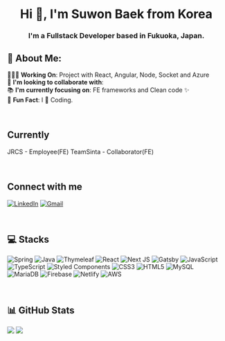 

<h1 align="center">Hi 👋, I'm Suwon Baek from Korea</h1>
<h3 align="center">I'm a Fullstack Developer based in Fukuoka, Japan.</h3>


## 💫 About Me:
👷🏼‍♂️ <strong>Working On</strong>: Project with React, Angular, Node, Socket and Azure <br>
🤝 <strong>I'm looking to collaborate with</strong>:<br>
📚 <strong>I'm currently focusing on</strong>: FE frameworks and Clean code ✨ <br>
👀 <strong>Fun Fact</strong>: I 💜 Coding.

<br />

## Currently 
JRCS - Employee(FE)
TeamSinta - Collaborator(FE)

<br /> 

## Connect with me
[![LinkedIn](https://img.shields.io/badge/linkedin-%230077B5.svg?style=for-the-badge&logo=linkedin&logoColor=white)](https://www.linkedin.com/in/suwon-baek/)
[![Gmail](https://img.shields.io/badge/Gmail-D14836?style=for-the-badge&logo=gmail&logoColor=white)](mailto:bkn020612@gmail.com)

<br />

## 💻 Stacks

![Spring](https://img.shields.io/badge/spring-%236DB33F.svg?style=for-the-badge&logo=spring&logoColor=white)
  ![Java](https://img.shields.io/badge/java-%23ED8B00.svg?style=for-the-badge&logo=java&logoColor=white)
  ![Thymeleaf](https://img.shields.io/badge/Thymeleaf-%23005C0F.svg?style=for-the-badge&logo=Thymeleaf&logoColor=white)
  ![React](https://img.shields.io/badge/react-%2320232a.svg?style=for-the-badge&logo=react&logoColor=%2361DAFB)
  ![Next JS](https://img.shields.io/badge/Next-black?style=for-the-badge&logo=next.js&logoColor=white)
  ![Gatsby](https://img.shields.io/badge/Gatsby-%23663399.svg?style=for-the-badge&logo=gatsby&logoColor=white)
  ![JavaScript](https://img.shields.io/badge/javascript-%23323330.svg?style=for-the-badge&logo=javascript&logoColor=%23F7DF1E)
  ![TypeScript](https://img.shields.io/badge/typescript-%23007ACC.svg?style=for-the-badge&logo=typescript&logoColor=white)
  ![Styled Components](https://img.shields.io/badge/styled--components-DB7093?style=for-the-badge&logo=styled-components&logoColor=white)
  ![CSS3](https://img.shields.io/badge/css3-%231572B6.svg?style=for-the-badge&logo=css3&logoColor=white)
  ![HTML5](https://img.shields.io/badge/html5-%23E34F26.svg?style=for-the-badge&logo=html5&logoColor=white)
  ![MySQL](https://img.shields.io/badge/mysql-%2300f.svg?style=for-the-badge&logo=mysql&logoColor=white)
  ![MariaDB](https://img.shields.io/badge/MariaDB-003545?style=for-the-badge&logo=mariadb&logoColor=white)
  ![Firebase](https://img.shields.io/badge/firebase-%23039BE5.svg?style=for-the-badge&logo=firebase)
  ![Netlify](https://img.shields.io/badge/netlify-%23000000.svg?style=for-the-badge&logo=netlify&logoColor=#00C7B7)
  ![AWS](https://img.shields.io/badge/AWS-%23FF9900.svg?style=for-the-badge&logo=amazon-aws&logoColor=white)
  
<br />  

## 📊 GitHub Stats
![](https://github-readme-stats.vercel.app/api?username=WonWonGit&show_icons=true&theme=tokyonight)
![](https://github-readme-streak-stats.herokuapp.com/?user=WonWonGit&theme=tokyonight&hide_border=false)

